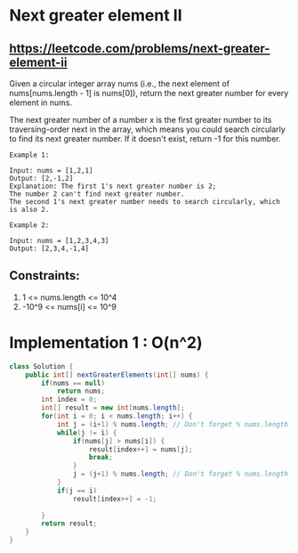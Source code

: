# Next greater element II
## https://leetcode.com/problems/next-greater-element-ii

Given a circular integer array nums (i.e., the next element of nums[nums.length - 1] is nums[0]), return the next greater number for every element in nums.

The next greater number of a number x is the first greater number to its traversing-order next in the array, which means you could search circularly to find its next greater number. If it doesn't exist, return -1 for this number.

```
Example 1:

Input: nums = [1,2,1]
Output: [2,-1,2]
Explanation: The first 1's next greater number is 2; 
The number 2 can't find next greater number. 
The second 1's next greater number needs to search circularly, which is also 2.

Example 2:

Input: nums = [1,2,3,4,3]
Output: [2,3,4,-1,4]
``` 

## Constraints:

1. 1 <= nums.length <= 10^4
2. -10^9 <= nums[i] <= 10^9

# Implementation 1 : O(n^2)
```java
class Solution {
    public int[] nextGreaterElements(int[] nums) {
        if(nums == null)
            return nums;
        int index = 0;
        int[] result = new int[nums.length];
        for(int i = 0; i < nums.length; i++) {
            int j = (i+1) % nums.length; // Don't forget % nums.length
            while(j != i) {
                if(nums[j] > nums[i]) {
                    result[index++] = nums[j];
                    break;
                }
                j = (j+1) % nums.length; // Don't forget % nums.length
            }
            if(j == i)
                result[index++] = -1;
            
        }
        return result;
    }
}
```

